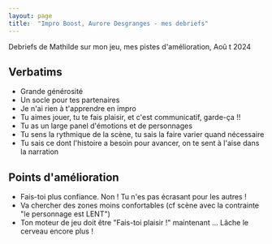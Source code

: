 ```yaml
---
layout: page
title:  "Impro Boost, Aurore Desgranges - mes debriefs"
---
```


Debriefs de Mathilde sur mon jeu, mes pistes d'amélioration, Aoû t 2024

## Verbatims

- Grande générosité
- Un socle pour tes partenaires
- Je n'ai rien à t'apprendre en impro
- Tu aimes jouer, tu te fais plaisir, et c'est communicatif, garde-ça !!  
- Tu as un large panel d'émotions et de personnages
- Tu sens la rythmique de la scène, tu sais la faire varier quand nécessaire
- Tu sais ce dont l'histoire a besoin pour avancer, on te sent à l'aise dans la narration

## Points d'amélioration
- Fais-toi plus confiance. Non ! Tu n'es pas écrasant pour les autres !  
- Va chercher des zones moins confortables (cf scène avec la contrainte "le personnage est LENT")
- Ton moteur de jeu doit être "Fais-toi plaisir !" maintenant ... Lâche le cerveau encore plus !